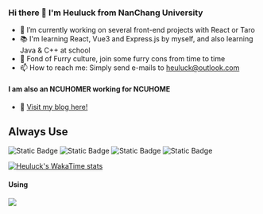 ### Hi there 👋 I'm Heuluck from NanChang University
- 🔭 I’m currently working on several front-end projects with React or Taro
- 📚 I'm learning React, Vue3 and Express.js by myself, and also learning Java & C++ at school
- 🐾 Fond of Furry culture, join some furry cons from time to time
- 📫 How to reach me: Simply send e-mails to heuluck@outlook.com
#### I am also an NCUHOMER working for NCUHOME
- 🎈 [Visit my blog here!](https://heuluck.top/)
## Always Use
![Static Badge](https://img.shields.io/badge/React-gray?style=for-the-badge&logo=react)
![Static Badge](https://img.shields.io/badge/Typescript-gray?style=for-the-badge&logo=typescript)
![Static Badge](https://img.shields.io/badge/Node.js-%23006266?style=for-the-badge&logo=nodedotjs&logoColor=%2386BD20)
![Static Badge](https://img.shields.io/badge/C%2B%2B-00599C?style=for-the-badge&logo=c%2B%2B)

[![Heuluck's WakaTime stats](https://github-readme-stats.vercel.app/api/wakatime?username=Heuluck&layout=compact)](https://github.com/anuraghazra/github-readme-stats)
#### Using
<div><p align="">
  <img src="https://skillicons.dev/icons?i=react,typescript,nodejs,html,css,javascript,cpp,java,git&theme=dark" />
</p></div>

<!--
- Most Used Languages

![Most Used Languages](https://github-readme-stats.vercel.app/api/top-langs/?username=Heuluck&layout=donut)
`
**Heuluck/Heuluck** is a ✨ _special_ ✨ repository because its `README.md` (this file) appears on your GitHub profile.

Here are some ideas to get you started:

- 🔭 I’m currently working on ...
- 🌱 I’m currently learning ...
- 👯 I’m looking to collaborate on ...
- 🤔 I’m looking for help with ...
- 💬 Ask me about ...
- 📫 How to reach me: ...
- 😄 Pronouns: ...
- ⚡ Fun fact: ...
-->
